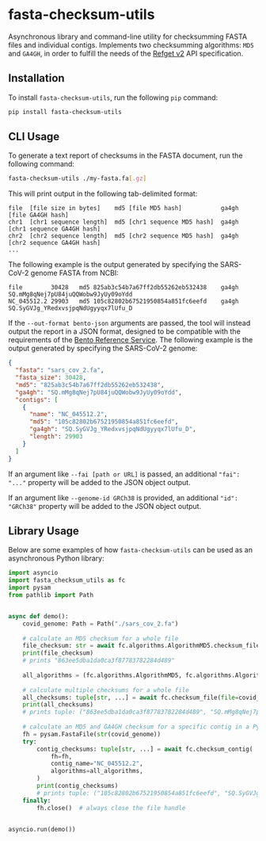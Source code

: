 # fasta-checksum-utils

Asynchronous library and command-line utility for checksumming FASTA files and individual contigs.
Implements two checksumming algorithms: `MD5` and `GA4GH`, in order to fulfill the needs of the 
[Refget v2](http://samtools.github.io/hts-specs/refget.html) API specification.


## Installation

To install `fasta-checksum-utils`, run the following `pip` command:

```bash
pip install fasta-checksum-utils
```


## CLI Usage

To generate a text report of checksums in the FASTA document, run the following command:

```bash
fasta-checksum-utils ./my-fasta.fa[.gz]
```

This will print output in the following tab-delimited format:

```
file  [file size in bytes]    md5 [file MD5 hash]           ga4gh  [file GA4GH hash]
chr1  [chr1 sequence length]  md5 [chr1 sequence MD5 hash]  ga4gh  [chr1 sequence GA4GH hash]
chr2  [chr2 sequence length]  md5 [chr2 sequence MD5 hash]  ga4gh  [chr2 sequence GA4GH hash]
...
```

The following example is the output generated by specifying the SARS-CoV-2 genome FASTA from NCBI:

```
file	    30428	md5	825ab3c54b7a67ff2db55262eb532438	ga4gh	SQ.mMg8qNej7pU84juQQWobw9JyUy09oYdd
NC_045512.2	29903	md5	105c82802b67521950854a851fc6eefd	ga4gh	SQ.SyGVJg_YRedxvsjpqNdUgyyqx7lUfu_D
```

If the `--out-format bento-json` arguments are passed, the tool will instead output the report in a JSON
format, designed to be compatible with the requirements of the 
[Bento Reference Service](https://github.com/bento-platform/bento_reference_service). The following example
is the output generated by specifying the SARS-CoV-2 genome:

```json
{
  "fasta": "sars_cov_2.fa",
  "fasta_size": 30428,
  "md5": "825ab3c54b7a67ff2db55262eb532438",
  "ga4gh": "SQ.mMg8qNej7pU84juQQWobw9JyUy09oYdd",
  "contigs": [
    {
      "name": "NC_045512.2",
      "md5": "105c82802b67521950854a851fc6eefd",
      "ga4gh": "SQ.SyGVJg_YRedxvsjpqNdUgyyqx7lUfu_D",
      "length": 29903
    }
  ]
}
```

If an argument like `--fai [path or URL]` is passed, an additional `"fai": "..."` property will be added to the JSON 
object output.

If an argument like `--genome-id GRCh38` is provided, an additional `"id": "GRCh38"` property will be added to the
JSON object output.


## Library Usage

Below are some examples of how `fasta-checksum-utils` can be used as an asynchronous Python library:

```python
import asyncio
import fasta_checksum_utils as fc
import pysam
from pathlib import Path


async def demo():
    covid_genome: Path = Path("./sars_cov_2.fa")
    
    # calculate an MD5 checksum for a whole file
    file_checksum: str = await fc.algorithms.AlgorithmMD5.checksum_file(covid_genome)
    print(file_checksum)
    # prints "863ee5dba1da0ca3f87783782284d489"
    
    all_algorithms = (fc.algorithms.AlgorithmMD5, fc.algorithms.AlgorithmGA4GH)
    
    # calculate multiple checksums for a whole file
    all_checksums: tuple[str, ...] = await fc.checksum_file(file=covid_genome, algorithms=all_algorithms)
    print(all_checksums)
    # prints tuple: ("863ee5dba1da0ca3f87783782284d489", "SQ.mMg8qNej7pU84juQQWobw9JyUy09oYdd")
    
    # calculate an MD5 and GA4GH checksum for a specific contig in a PySAM FASTA file:
    fh = pysam.FastaFile(str(covid_genome))
    try:
        contig_checksums: tuple[str, ...] = await fc.checksum_contig(
            fh=fh, 
            contig_name="NC_045512.2", 
            algorithms=all_algorithms,
        )
        print(contig_checksums)
        # prints tuple: ("105c82802b67521950854a851fc6eefd", "SQ.SyGVJg_YRedxvsjpqNdUgyyqx7lUfu_D")
    finally:
        fh.close()  # always close the file handle


asyncio.run(demo())
```
